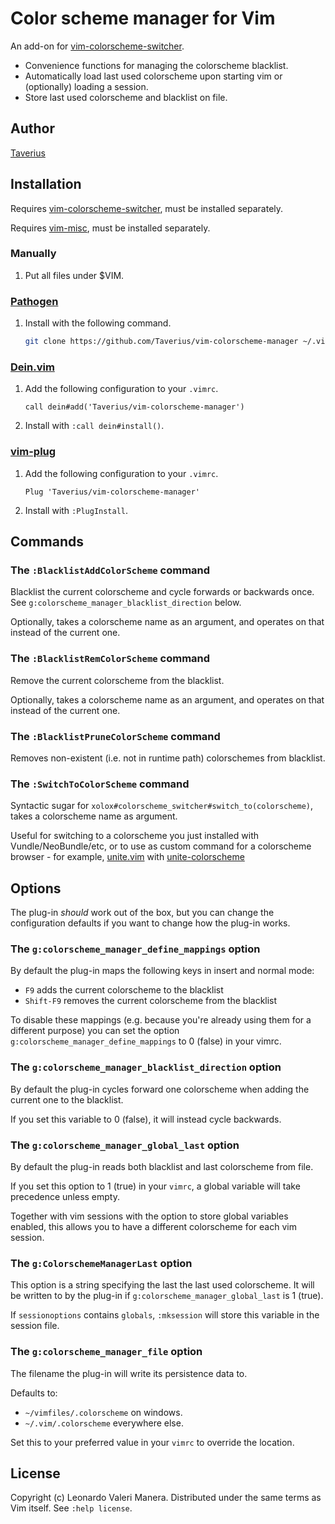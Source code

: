 # Color scheme manager for Vim

An add-on for [vim-colorscheme-switcher](http://github.com/xolox/vim-colorscheme-switcher).

* Convenience functions for managing the colorscheme blacklist.
* Automatically load last used colorscheme upon starting vim or (optionally) loading a session.
* Store last used colorscheme and blacklist on file.

## Author
[Taverius](http://github.com/Taverius)

## Installation
Requires [vim-colorscheme-switcher](http://github.com/xolox/vim-colorscheme-switcher), must be installed separately.

Requires [vim-misc](http://github.com/xolox/vim-misc), must be installed separately.

### Manually
1. Put all files under $VIM.

### [Pathogen](http://github.com/tpope/vim-pathogen)
1. Install with the following command.

   ```sh
   git clone https://github.com/Taverius/vim-colorscheme-manager ~/.vim/bundle/vim-colorscheme-manager
   ```

### [Dein.vim](https://github.com/Shougo/dein.vim)
1. Add the following configuration to your `.vimrc`.

   ```VimL
   call dein#add('Taverius/vim-colorscheme-manager')
   ```

2. Install with `:call dein#install()`.

### [vim-plug](https://github.com/junegunn/vim-plug)
1. Add the following configuration to your `.vimrc`.

   ```VimL
   Plug 'Taverius/vim-colorscheme-manager'
   ```

2. Install with `:PlugInstall`.

## Commands

### The `:BlacklistAddColorScheme` command

Blacklist the current colorscheme and cycle forwards or backwards once. See `g:colorscheme_manager_blacklist_direction` below.

Optionally, takes a colorscheme name as an argument, and operates on that instead of the current one.

### The `:BlacklistRemColorScheme` command

Remove the current colorscheme from the blacklist.

Optionally, takes a colorscheme name as an argument, and operates on that instead of the current one.

### The `:BlacklistPruneColorScheme` command

Removes non-existent (i.e. not in runtime path) colorschemes from blacklist.

### The `:SwitchToColorScheme` command

Syntactic sugar for `xolox#colorscheme_switcher#switch_to(colorscheme)`, takes a colorscheme name as argument.

Useful for switching to a colorscheme you just installed with Vundle/NeoBundle/etc, or to use as custom command for a colorscheme browser - for example, [unite.vim](http://github.com/Shougo/unite.vim) with [unite-colorscheme](http://github.com/ujihisa/unite-colorscheme)

## Options

The plug-in *should* work out of the box, but you can change the configuration defaults if you want to change how the plug-in works.

### The `g:colorscheme_manager_define_mappings` option

By default the plug-in maps the following keys in insert and normal mode:

- `F9` adds the current colorscheme to the blacklist
- `Shift-F9` removes the current colorscheme from the blacklist

To disable these mappings (e.g. because you're already using them for a different purpose) you can set the option `g:colorscheme_manager_define_mappings` to 0 (false) in your vimrc.

### The `g:colorscheme_manager_blacklist_direction` option

By default the plug-in cycles forward one colorscheme when adding the current one to the blacklist.

If you set this variable to 0 (false), it will instead cycle backwards.

### The `g:colorscheme_manager_global_last` option

By default the plug-in reads both blacklist and last colorscheme from file.

If you set this option to 1 (true) in your `vimrc`, a global variable will take precedence unless empty.

Together with vim sessions with the option to store global variables enabled, this allows you to have a different colorscheme for each vim session.

### The `g:ColorschemeManagerLast` option

This option is a string specifying the last the last used colorscheme.
It will be written to by the plug-in if `g:colorscheme_manager_global_last` is 1 (true).

If `sessionoptions` contains `globals`, `:mksession` will store this variable in the session file.

### The `g:colorscheme_manager_file` option

The filename the plug-in will write its persistence data to.

Defaults to:

* `~/vimfiles/.colorscheme` on windows.
* `~/.vim/.colorscheme` everywhere else.

Set this to your preferred value in your `vimrc` to override the location.

## License

Copyright (c) Leonardo Valeri Manera. Distributed under the same terms as Vim itself. See `:help license`.